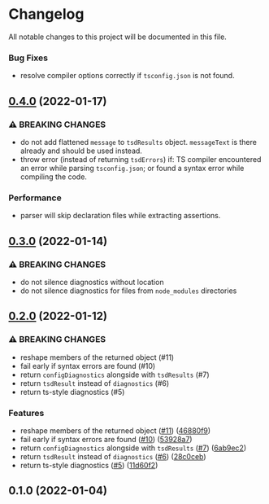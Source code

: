 # Changelog

All notable changes to this project will be documented in this file.

### Bug Fixes

- resolve compiler options correctly if `tsconfig.json` is not found.

## [0.4.0](https://github.com/mrazauskas/tsd-lite/compare/v0.3.0...v0.4.0) (2022-01-17)

### ⚠ BREAKING CHANGES

- do not add flattened `message` to `tsdResults` object. `messageText` is there already and should be used instead.
- throw error (instead of returning `tsdErrors`) if: TS compiler encountered an error while parsing `tsconfig.json`; or found a syntax error while compiling the code.

### Performance

- parser will skip declaration files while extracting assertions.

## [0.3.0](https://github.com/mrazauskas/tsd-lite/compare/v0.2.0...v0.3.0) (2022-01-14)

### ⚠ BREAKING CHANGES

- do not silence diagnostics without location
- do not silence diagnostics for files from `node_modules` directories

## [0.2.0](https://github.com/mrazauskas/tsd-lite/compare/v0.1.0...v0.2.0) (2022-01-12)

### ⚠ BREAKING CHANGES

- reshape members of the returned object (#11)
- fail early if syntax errors are found (#10)
- return `configDiagnostics` alongside with `tsdResults` (#7)
- return `tsdResult` instead of `diagnostics` (#6)
- return ts-style diagnostics (#5)

### Features

- reshape members of the returned object ([#11](https://github.com/mrazauskas/tsd-lite/issues/11)) ([46880f9](https://github.com/mrazauskas/tsd-lite/commit/46880f9bbf2c451b735284332fd32cd0cfe666e3))
- fail early if syntax errors are found ([#10](https://github.com/mrazauskas/tsd-lite/issues/10)) ([53928a7](https://github.com/mrazauskas/tsd-lite/commit/53928a77caa776258864761b1c6cc43b601cf5ae))
- return `configDiagnostics` alongside with `tsdResults` ([#7](https://github.com/mrazauskas/tsd-lite/issues/7)) ([6ab9ec2](https://github.com/mrazauskas/tsd-lite/commit/6ab9ec232e3636450168eb5b9a88c0224b5e3d94))
- return `tsdResult` instead of `diagnostics` ([#6](https://github.com/mrazauskas/tsd-lite/issues/6)) ([28c0ceb](https://github.com/mrazauskas/tsd-lite/commit/28c0ceb85c5b5399e0f24e2c58e494d932081abd))
- return ts-style diagnostics ([#5](https://github.com/mrazauskas/tsd-lite/issues/5)) ([11d60f2](https://github.com/mrazauskas/tsd-lite/commit/11d60f23e829e1cea542eb4660965c22396fbf60))

## 0.1.0 (2022-01-04)

